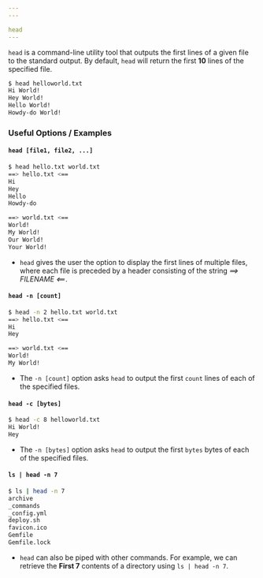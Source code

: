 ```yaml
---
---

head
---
```


`head` is a command-line utility tool that outputs the first lines of a given file to the standard output. By default, `head` will return the first __10__ lines of the specified file.
<!-- one line explanation would go here -->

<!-- minimal example -->
~~~ bash
$ head helloworld.txt
Hi World!
Hey World!
Hello World!
Howdy-do World!
~~~

<!--more-->

### Useful Options / Examples

#### `head [file1, file2, ...]`
~~~ bash
$ head hello.txt world.txt
==> hello.txt <==
Hi
Hey
Hello
Howdy-do

==> world.txt <==
World!
My World!
Our World!
Your World!
~~~

* `head` gives the user the option to display the first lines of multiple files, where each file is preceded by a header consisting of the string _==> FILENAME <==_.


#### `head -n [count]`
~~~ bash
$ head -n 2 hello.txt world.txt
==> hello.txt <==
Hi
Hey

==> world.txt <==
World!
My World!
~~~

* The `-n [count]` option asks `head` to output the first `count` lines of each of the specified files.

#### `head -c [bytes]`
~~~ bash
$ head -c 8 helloworld.txt
Hi World!
Hey
~~~

* The `-n [bytes]` option asks `head` to output the first `bytes` bytes of each of the specified files.

#### `ls | head -n 7`
~~~ bash
$ ls | head -n 7
archive
_commands
_config.yml
deploy.sh
favicon.ico
Gemfile
Gemfile.lock
~~~

* `head` can also be piped with other commands. For example, we can retrieve the __First 7__ contents of a directory using `ls | head -n 7`.
